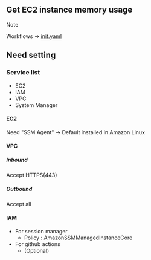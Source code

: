 ## Get EC2 instance memory usage
> [!NOTE]
> Workflows -> [init.yaml](../../.github/workflows/init.yaml)

## Need setting
### Service list
- EC2
- IAM
- VPC
- System Manager

#### EC2
Need "SSM Agent" -> Default installed in Amazon Linux
  
#### VPC
##### Inbound
Accept HTTPS(443)
##### Outbound
Accept all

#### IAM
- For session manager
    - Policy : AmazonSSMManagedInstanceCore
- For github actions
    - (Optional)